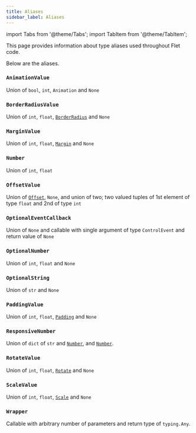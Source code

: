```yaml
---
title: Aliases
sidebar_label: Aliases
---
```


import Tabs from '@theme/Tabs';
import TabItem from '@theme/TabItem';

This page provides information about type aliases used throughout Flet code.

Below are the aliases.

### `AnimationValue`

Union of `bool`, `int`, `Animation` and `None`

### `BorderRadiusValue`

Union of `int`, `float`, [`BorderRadius`](/docs/reference/types/borderradius) and `None`

### `MarginValue`

Union of `int`, `float`, [`Margin`](/docs/reference/types/margin) and `None`

### `Number`

Union of `int`, `float`

### `OffsetValue`

Union of [`Offset`](/docs/reference/types/offset), `None`, and union of two; two valued tuples of 1st element of type `float` and 2nd of type `int`

### `OptionalEventCallback`

Union of `None` and callable with single argument of type `ControlEvent` and return value of `None`

### `OptionalNumber`

Union of `int`, `float` and `None`

### `OptionalString`

Union of `str` and `None`

### `PaddingValue`

Union of `int`, `float`, [`Padding`](/docs/reference/types/padding) and `None`

### `ResponsiveNumber`

Union of `dict` of `str` and [`Number`](#number), and [`Number`](#number).

### `RotateValue`

Union of `int`, `float`, [`Rotate`](/docs/reference/types/rotate) and `None`

### `ScaleValue`

Union of `int`, `float`, [`Scale`](/docs/reference/types/scale) and `None`

### `Wrapper`

Callable with arbitrary number of parameters and return type of `typing.Any`.
